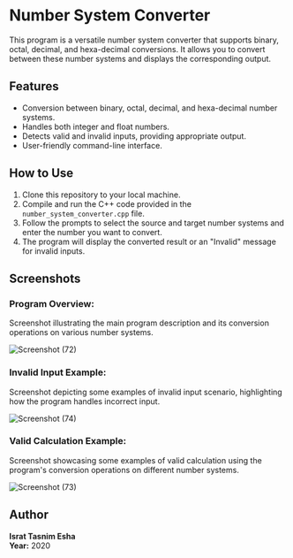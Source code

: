 # Number System Converter

This program is a versatile number system converter that supports binary, octal, decimal, and hexa-decimal conversions. It allows you to convert between these number systems and displays the corresponding output.

## Features

- Conversion between binary, octal, decimal, and hexa-decimal number systems.
- Handles both integer and float numbers.
- Detects valid and invalid inputs, providing appropriate output.
- User-friendly command-line interface.

## How to Use

1. Clone this repository to your local machine.
2. Compile and run the C++ code provided in the `number_system_converter.cpp` file.
3. Follow the prompts to select the source and target number systems and enter the number you want to convert.
4. The program will display the converted result or an "Invalid" message for invalid inputs.

## Screenshots

### Program Overview:
Screenshot illustrating the main program description and its conversion operations on various number systems.

![Screenshot (72)](https://github.com/IsratTasnimEsha/Number-System-Converter/assets/88322977/1df5f530-656e-404a-84c5-230a34fc275f)

### Invalid Input Example:
Screenshot depicting some examples of invalid input scenario, highlighting how the program handles incorrect input.

![Screenshot (74)](https://github.com/IsratTasnimEsha/Number-System-Converter/assets/88322977/10a7cf57-2229-4ed6-b1b7-1cd2c1909b4c)

### Valid Calculation Example:
Screenshot showcasing some examples of valid calculation using the program's conversion operations on different number systems.

![Screenshot (73)](https://github.com/IsratTasnimEsha/Number-System-Converter/assets/88322977/2cd6374e-d7a3-4da7-a759-b0a20e743e9d)

## Author

**Israt Tasnim Esha**  
**Year:** 2020
